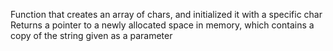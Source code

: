 Function that creates an array of chars, and initialized it with a specific char
Returns a pointer to a newly allocated space in memory, which contains a copy of the string given as a parameter
